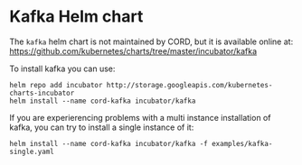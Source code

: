 # Kafka Helm chart

The `kafka` helm chart is not maintained by CORD,
but it is available online at: <https://github.com/kubernetes/charts/tree/master/incubator/kafka>

To install kafka you can use:

```shell
helm repo add incubator http://storage.googleapis.com/kubernetes-charts-incubator
helm install --name cord-kafka incubator/kafka
```

If you are experierencing problems with a multi instance installation of kafka,
you can try to install a single instance of it:

```shell
helm install --name cord-kafka incubator/kafka -f examples/kafka-single.yaml
```
